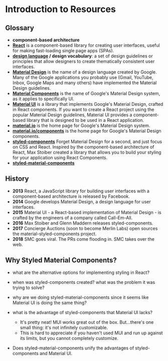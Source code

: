 # Introduction to Resources
## Glossary
* **component-based architecture**
* **[React](https://reactjs.org/)**
is a component-based library for creating user interfaces, useful for making fast-loading single page apps (SPAs).
* **[design language](https://en.wikipedia.org/wiki/Design_language) / design vocabulary**: a set of design guidelines or principles that allow designers to create thematically consistent user interfaces.
* **[Material Design](https://material.io/)**
is the name of a design language created by Google. Many of the Google applications you probably use (Gmail, YouTube, Inbox, Google Maps and many others) have implemented the Material Design guidelines.
* **[Material Components](https://material.io/components/)** 
is the name of Google's Material Design system, as it applies to specifically UI.  
* **[Material UI](http://www.material-ui.com/#/)**
is a library that implements Google's Material Design, crafted in React components. If you want to create a React project using the popular Material Design guidelines, Material UI provides a component-based library that is designed to be used in a React application.   
* **[material.io](https://material.io/)** 
is the home page for Google's Material Design system.
* **[material.io/components](https://material.io/components/)**
is the home page for Google's Material Design components.  
* **[styled-components](https://www.styled-components.com/)**
Forget Material Design for a second, and just focus on CSS and React. Inspired by the component-based architecture of React, Max Stoiber created a library that allows you to build your styling for your application using React Components.   
* **[styled-material-components](https://github.com/ConciergeAuctions/styled-material-components)**
  

## History
* **2013** 
React, a JavaScript library for building user interfaces with a component-based architecture is released by Facebook.
* **2014**
Google develops Material Design, a design language for user interfaces. 
* **2015**
Material UI - a React-based implementation of Material Design - is crafted by the engineers of a company called Call-Em-All.
* **2016**
Max Stoiber and Glenn Maddern releases styled-components.
* **2017** 
Concierge Auctions (soon to become Merlin Labs) open sources the material-styled-components project. 
* **2018** 
SMC goes viral. The PRs come flooding in. SMC takes over the web.

## Why Styled Material Components?

* what are the alternative options for implementing styling in React?
* when was styled-components created? what was the problem it was trying to solve?
* why are we doing styled-material-components since it seems like Material UI is doing the same thing?
* what is the advantage of styled-components that Material UI lacks?
	* It's pretty neat! MUI works great out of the box. But...there's one small thing: it's not infinitely customizable.
	* This is hard to appreciate if you haven't used MUI and run up against its limits, but you cannot completely customize. 

* Does styled-material-components unify the advantages of styled-components and Material UI. 
